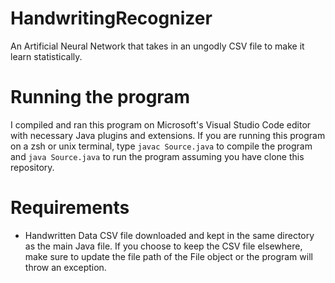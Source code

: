 # HandwritingRecognizer
An Artificial Neural Network that takes in an ungodly CSV file to make it learn statistically.

# Running the program
I compiled and ran this program on Microsoft's Visual Studio Code editor with necessary Java plugins and extensions.
If you are running this program on a zsh or unix terminal, type
`javac Source.java` to compile the program and `java Source.java` to
run the program assuming you have clone this repository.

# Requirements
- Handwritten Data CSV file downloaded and kept in the same directory
as the main Java file. If you choose to keep the CSV file elsewhere, make sure to update the file path of the File object or the program will throw an exception.
